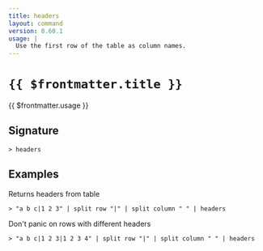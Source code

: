 ```yaml
---
title: headers
layout: command
version: 0.60.1
usage: |
  Use the first row of the table as column names.
---
```


# `{{ $frontmatter.title }}`

<div style='white-space: pre-wrap;'>{{ $frontmatter.usage }}</div>

## Signature

```> headers ```

## Examples

Returns headers from table
```shell
> "a b c|1 2 3" | split row "|" | split column " " | headers
```

Don't panic on rows with different headers
```shell
> "a b c|1 2 3|1 2 3 4" | split row "|" | split column " " | headers
```
